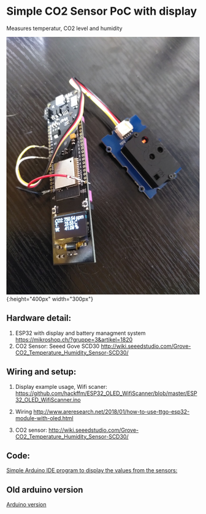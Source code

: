 # Simple CO2 Sensor PoC with display
Measures temperatur, CO2 level and humidity

![Poc Image](/esp32-co2-sens.jpg){:height="400px" width="300px"}

## Hardware detail:
1. ESP32 with display and battery managment system
https://mikroshop.ch/?gruppe=3&artikel=1820
2. CO2 Sensor: Seeed Gove SCD30
http://wiki.seeedstudio.com/Grove-CO2_Temperature_Humidity_Sensor-SCD30/

## Wiring and setup:
1. Display example usage, Wifi scaner:
https://github.com/hackffm/ESP32_OLED_WifiScanner/blob/master/ESP32_OLED_WifiScanner.ino

2. Wiring
http://www.areresearch.net/2018/01/how-to-use-ttgo-esp32-module-with-oled.html

3. CO2 sensor:
http://wiki.seeedstudio.com/Grove-CO2_Temperature_Humidity_Sensor-SCD30/

## Code:
[Simple Arduino IDE program to display the values from the sensors:](./ESP32_CO2_display.ino)

## Old arduino version
[Arduino version](./arduino_version/README.md)
